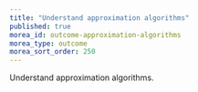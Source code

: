 ```yaml
---
title: "Understand approximation algorithms"
published: true
morea_id: outcome-approximation-algorithms
morea_type: outcome
morea_sort_order: 250
---
```


Understand approximation algorithms.